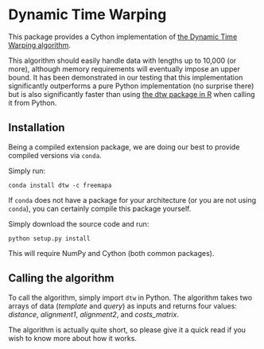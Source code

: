 # Dynamic Time Warping

This package provides a Cython implementation of [the Dynamic Time Warping
algorithm](https://en.wikipedia.org/wiki/Dynamic_time_warping).

This algorithm should easily handle data with lengths up to 10,000 (or more),
although memory requirements will eventually impose an upper bound. It has
been demonstrated in our testing that this implementation significantly
outperforms a pure Python implementation (no surprise there) but is also
significantly faster than using [the dtw package in
R](http://dtw.r-forge.r-project.org/) when calling it from Python.

## Installation

Being a compiled extension package, we are doing our best to provide compiled
versions via ``conda``.

Simply run:

    conda install dtw -c freemapa

If ``conda`` does not have a package for your architecture (or you are not
using ``conda``), you can certainly compile this package yourself.

Simply download the source code and run:

    python setup.py install

This will require NumPy and Cython (both common packages).

## Calling the algorithm

To call the algorithm, simply import ``dtw`` in Python. The algorithm takes
two arrays of data (*template* and *query*) as inputs and returns four
values: *distance*, *alignment1*, *alignment2*, and *costs_matrix*.

The algorithm is actually quite short, so please give it a quick read if you
wish to know more about how it works.